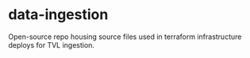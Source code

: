 # data-ingestion

Open-source repo housing source files used in terraform infrastructure deploys for TVL ingestion.
